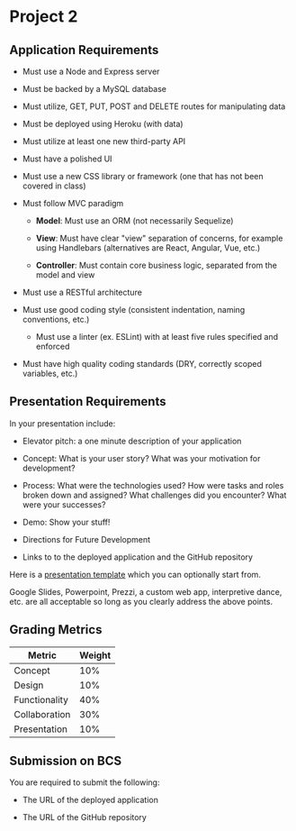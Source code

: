 # Project 2

## Application Requirements

- Must use a Node and Express server

- Must be backed by a MySQL database

- Must utilize, GET, PUT, POST and DELETE routes for manipulating data

- Must be deployed using Heroku (with data)

- Must utilize at least one new third-party API

- Must have a polished UI

- Must use a new CSS library or framework (one that has not been covered in class)

- Must follow MVC paradigm

  - **Model**: Must use an ORM (not necessarily Sequelize)

  - **View**: Must have clear "view" separation of concerns, for example using Handlebars (alternatives are React, Angular, Vue, etc.)

  - **Controller**: Must contain core business logic, separated from the model and view

- Must use a RESTful architecture

- Must use good coding style (consistent indentation, naming conventions, etc.)

  - Must use a linter (ex. ESLint) with at least five rules specified and enforced

- Must have high quality coding standards (DRY, correctly scoped variables, etc.)

## Presentation Requirements

In your presentation include:

- Elevator pitch: a one minute description of your application

- Concept: What is your user story? What was your motivation for development?

- Process: What were the technologies used? How were tasks and roles broken down and assigned? What challenges did you encounter? What were your successes?

- Demo: Show your stuff!

- Directions for Future Development

- Links to to the deployed application and the GitHub repository

Here is a [presentation template](https://docs.google.com/presentation/d/1_u8TKy5zW5UlrVQVnyDEZ0unGI2tjQPDEpA0FNuBKAw/edit?usp=sharing) which you can optionally start from.

Google Slides, Powerpoint, Prezzi, a custom web app, interpretive dance, etc. are all acceptable so long as you clearly address the above points.

## Grading Metrics

| Metric        | Weight |
| ------------- | ------ |
| Concept       | 10%    |
| Design        | 10%    |
| Functionality | 40%    |
| Collaboration | 30%    |
| Presentation  | 10%    |

## Submission on BCS

You are required to submit the following:

- The URL of the deployed application

- The URL of the GitHub repository
